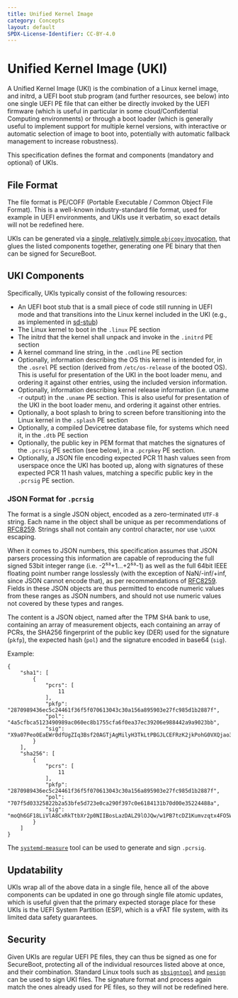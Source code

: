 ```yaml
---
title: Unified Kernel Image
category: Concepts
layout: default
SPDX-License-Identifier: CC-BY-4.0
---
```

# Unified Kernel Image (UKI)

A Unified Kernel Image (UKI) is the combination of a Linux kernel image, and initrd, a UEFI boot stub
program (and further resources, see below) into one single UEFI PE file that can either be directly
invoked by the UEFI firmware (which is useful in particular in some cloud/Confidential Computing
environments) or through a boot loader (which is generally useful to implement support for multiple
kernel versions, with interactive or automatic selection of image to boot into, potentially with
automatic fallback management to increase robustness).

This specification defines the format and components (mandatory and optional) of UKIs.

## File Format
The file format is PE/COFF (Portable Executable / Common Object File Format). This is a well-known
industry-standard file format, used for example in UEFI environments, and UKIs use it verbatim, so exact
details will not be redefined here.

UKIs can be generated via a [single, relatively simple `objcopy`
invocation](https://www.freedesktop.org/software/systemd/man/systemd-stub.html#Assembling%20Kernel%20Images),
that glues the listed components together, generating one PE binary that then can be signed for SecureBoot.

## UKI Components
Specifically, UKIs typically consist of the following resources:

* An UEFI boot stub that is a small piece of code still running in UEFI mode and that transitions into the Linux kernel included in the UKI (e.g., as implemented in [sd-stub](https://www.freedesktop.org/software/systemd/man/systemd-stub.html))
* The Linux kernel to boot in the `.linux` PE section
* The initrd that the kernel shall unpack and invoke in the `.initrd` PE section
* A kernel command line string, in the `.cmdline` PE section
* Optionally, information describing the OS this kernel is intended for, in the `.osrel` PE section (derived from `/etc/os-release` of the booted OS). This is useful for presentation of the UKI in the boot loader menu, and ordering it against other entries, using the included version information.
* Optionally, information describing kernel release information (i.e. uname -r output) in the `.uname` PE section. This is also useful for presentation of the UKI in the boot loader menu, and ordering it against other entries.
* Optionally, a boot splash to bring to screen before transitioning into the Linux kernel in the `.splash` PE section
* Optionally, a compiled Devicetree database file, for systems which need it, in the `.dtb` PE section
* Optionally, the public key in PEM format that matches the signatures of the `.pcrsig` PE section (see below), in a `.pcrpkey` PE section.
* Optionally, a JSON file encoding expected PCR 11 hash values seen from userspace once the UKI has booted up, along with signatures of these expected PCR 11 hash values, matching a specific public key in the `.pcrsig` PE section.

### JSON Format for `.pcrsig`
The format is a single JSON object, encoded as a zero-terminated `UTF-8` string. Each name in the object
shall be unique as per recommendations of
[RFC8259](https://datatracker.ietf.org/doc/html/rfc8259#section-4). Strings shall not contain any control
character, nor use `\uXXX` escaping.

When it comes to JSON numbers, this specification assumes that JSON parsers processing this information
are capable of reproducing the full signed 53bit integer range (i.e. -2⁵³+1…+2⁵³-1) as well as the full
64bit IEEE floating point number range losslessly (with the exception of NaN/-inf/+inf, since JSON cannot
encode that), as per recommendations of [RFC8259](https://datatracker.ietf.org/doc/html/rfc8259#page-8).
Fields in these JSON objects are thus permitted to encode numeric values from these ranges as JSON numbers,
and should not use numeric values not covered by these types and ranges.

The content is a JSON object, named after the TPM SHA bank to use, containing an array of measurement
objects, each containing an array of PCRs, the SHA256 fingerprint of the public key (DER) used for the
signature (`pkfp`), the expected hash (`pol`) and the signature encoded in base64 (`sig`).

Example:

```
{
    "sha1": [
        {
            "pcrs": [
                11
            ],
            "pkfp": "2870989436ec5c24461f36f5f070613043c30a156a895903e27fc985d1b2887f",
            "pol": "4a5cfbca5123490989ac060ec8b1755cfa6f0ea37ec39206e988442a9a9023bb",
            "sig": "X9a07Peo0EaEWr0dfUgZIq3Bsf20AGTjAgMilyH3TkLtPBGJLCEFRzK2jkPohG0VXQjao35765Wp/sV1wfctGC0fx9GOsBzK8YKjsFitOw21aLxlnES31D3PbDLPRqkx+fAhwV0/Akd99hNuiyzGdUewNpbbBNo7WXkd4K62RK61dKKI4g//qtLeAyXlee0TLKVxNcT46Ud1t8eUb1GAwRnO7DxBZx8uFyP/D9wpPNK7+M01to74d9ijcsjLXf2eGKcpiDvenUnhI6ua+OvT6CnmgxkFQutLGz/Ka23spSG/YJHfxGT7VpOYveDG19nqBb/fg30HZiY7lVTolS93UA=="
        }
    ],
    "sha256": [
        {
            "pcrs": [
                11
            ],
            "pkfp": "2870989436ec5c24461f36f5f070613043c30a156a895903e27fc985d1b2887f",
            "pol": "707f5d03325822b2a53bfe5d723e0ca290f397c0e6184131b70d00e35224488a",
            "sig": "moQh6GF18LiVlA8CxRkTtbXr2p0NIIBosLazDALZ9lOJQw/w1PB7tcDZ1Kumvzqtx4FO5WVjOkVTnNFrYmXn9K2PpqIDEuTtwaM/lKgP12LtcC635C+VsJMQg3k9sEFfLwBCzrhYxt5GCpxzPrsfwJtsUpueB23sNw27WJS7C+tVnqWw7br6i9vJ59jP9+HXlex+OlZHliHLzZwpuZA8iPMQT0xvm901ak5yoBqNPv4Yya19dlt2sCuO+Iw1LeZW9U83zdG0hn1mxavRIxZ7s0f7a1n/ScrOksgPQB8xfDdFDf9fssGALanOgjCHyD7hRzV31++Qpgah4uc/LJiesg=="
        }
    ]
}
```

The [`systemd-measure`](https://www.freedesktop.org/software/systemd/man/systemd-measure.html) tool can be
used to generate and sign `.pcrsig`.

## Updatability
UKIs wrap all of the above data in a single file, hence all of the above components can be updated in one go
through single file atomic updates, which is useful given that the primary expected storage place for these
UKIs is the UEFI System Partition (ESP), which is a vFAT file system, with its limited data safety guarantees.

## Security
Given UKIs are regular UEFI PE files, they can thus be signed as one for SecureBoot, protecting all of the
individual resources listed above at once, and their combination. Standard Linux tools such as
[`sbsigntool`](https://manpages.debian.org/unstable/sbsigntool/sbsign.1.en.html) and
[`pesign`](https://github.com/rhboot/pesign) can be used to sign UKI files. The signature format and process
again match the ones already used for PE files, so they will not be redefined here.
